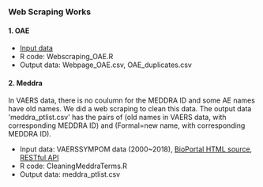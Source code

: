 ### Web Scraping Works
#### 1. OAE
- [Input data](http://sparql.hegroup.org/sparql?default-graph-uri=&query=%23To+find+all+OAE+terms+with+mapped+MEDDRA+ID%0D%0A%0D%0APREFIX+obo-term%3A+%3Chttp%3A%2F%2Fpurl.obolibrary.org%2Fobo%2F%3E%0D%0ASELECT+DISTINCT+%3Fx+%3Flabel+%3Fmeddra%0D%0Afrom+%3Chttp%3A%2F%2Fpurl.obolibrary.org%2Fobo%2Fmerged%2FOAE%3E%0D%0AWHERE%0D%0A%7B%0D%0A%3Fx+rdfs%3Alabel++%3Flabel.%0D%0A%3Fx+obo-term%3AOAE_0004334+%3Fmeddra.%0D%0A%7D%0D%0A&format=text%2Fhtml&timeout=0&debug=on)
- R code: Webscraping_OAE.R
- Output data: Webpage_OAE.csv, OAE_duplicates.csv

#### 2. Meddra
In VAERS data, there is no coulumn for the MEDDRA ID and some AE names have old names. We did a web scraping to clean this data. The output data 'meddra_ptlist.csv' has the pairs of (old names in VAERS data, with corresponding MEDDRA ID) and (Formal=new name, with corresponding MEDDRA ID).
- Input data: VAERSSYMPOM data (2000~2018), [BioPortal HTML source](http://bioportal.bioontology.org/ontologies/MEDDRA/?p=classes&conceptid=root), [RESTful API](http://data.bioontology.org/documentation#nav_home)
- R code: CleaningMeddraTerms.R
- Output data: meddra_ptlist.csv

